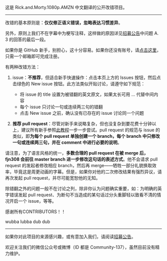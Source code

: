 这是 Rick.and.Morty.1080p.AMZN 中文翻译的公开改错项目。

---

改错的基本原则是：**仅仅修正语义错误，忽略表达习惯差异**。

另外，原则上我们不在字幕中为梗写注释，这样做的原因详见[招募公告](https://github.com/fjn308/rm-chs-amzn/releases/latest/download/post.pdf)中问题 A. 3 的回答的最后一段。

如果你是 GitHub 新手，别担心，这十分容易。如果你还没有账号，请[点击这里](https://github.com/join)，只需一个邮箱即可完成注册。

有两种改错方法：

1. issue：**不推荐**，但适合新手快速操作：点击本页上方的 Issues 按钮，然后点击绿色的 New issue 按钮。此方法类似开贴讨论，请遵守如下规范：

    - 将 issue 的 title 设置为被错翻的英文原文，如果太长可用 ... 代替中间内容
    - 每个 issue 只讨论一句或连续两三句的错翻
    - 点击 New issue 之前，确认没有已存在的 issue 讨论同一个问题
  
2. **推荐 pull request**：尽管对新手来说略复杂，但也没复杂到要花费十分钟以上，建议所有新手参照[此教程](https://github.com/fjn308/rm-chs-amzn/releases/latest/download/guide.pdf)一步一步尝试。pull request 的规范与 issue 的类似，即**为每个 pull request 单独创建一个 branch，每个 branch 中只修改一句或连续两三句，并在 comment 中进行必要的说明**。

请注意，为了语言风格的统一，**多数合理的 pull request 在被 merge 后，fjn308 会前往 master branch 进一步修改这句话的表述方式**。他不会请求 pull request 的发起者修改相应 branch，然后再 merge——牺牲一部分礼貌换取效率，毕竟这是周更动画的字幕。但是，如果你对他的二次修改结果有强烈异议，请再次发起 pull request，并尽可能宽恕他的无知。

除错翻之外的问题一般不在讨论之列，除非你认为问题确实重要，如：为明确的英字错误发起 pull request、为断句不当造成的某句话过分头重脚轻以致看不清的情况开启一个 issue，等等。

感谢所有CONTRIBUTORS！！

wubba lubba dub dub

---

如果你对此项目的来源感兴趣，或有意加入我们，请阅读[招募公告](https://github.com/fjn308/rm-chs-amzn/releases/latest/download/post.pdf)。

欢迎关注我们的微信公众号或微博（ID 都是 Community-137），虽然目前没有精力维护。
